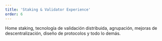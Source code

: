 ```yaml
---
title: 'Staking & Validator Experience'
order: 6
---
```


Home staking, tecnología de validación distribuida, agrupación, mejoras de descentralización, diseño de protocolos y todo lo demás.